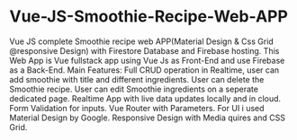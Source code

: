 # Vue-JS-Smoothie-Recipe-Web-APP
Vue JS complete Smoothie recipe web APP(Material Design & Css Grid @responsive Design) with Firestore Database and Firebase hosting.
This Web App is Vue fullstack app using Vue Js as Front-End and use Firebase as a Back-End.
Main Features:
Full CRUD operation in Realtime, user can add smoothie with title and different ingredients.
User can delete the Smoothie recipe.
User can edit Smoothie ingredients on a seperate dedicated page.
Realtime App with live data updates locally and in cloud.
Form Validation for inputs.
Vue Router with Parameters.
For UI i used Material Design by Google.
Responsive Design with Media quires and CSS Grid.


